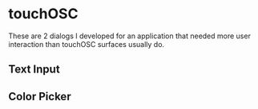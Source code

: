 # touchOSC
These are 2 dialogs I developed for an application that needed more user interaction than touchOSC surfaces usually do.

## Text Input
## Color Picker

